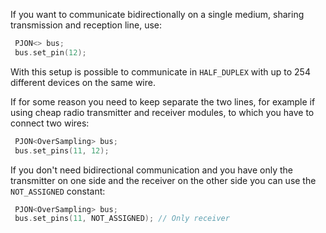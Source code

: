 If you want to communicate bidirectionally on a single medium, sharing transmission and reception line, use:
```cpp  
 PJON<> bus;
 bus.set_pin(12);
```
With this setup is possible to communicate in `HALF_DUPLEX` with up to 254 different devices on the same wire.

If for some reason you need to keep separate the two lines, for example if using cheap radio transmitter and receiver modules, to which you have to connect two wires:
```cpp  
 PJON<OverSampling> bus;
 bus.set_pins(11, 12);
```

If you don't need bidirectional communication and you have only the transmitter on one side and the receiver on the other side you can use the `NOT_ASSIGNED` constant:
```cpp  
 PJON<OverSampling> bus;
 bus.set_pins(11, NOT_ASSIGNED); // Only receiver
```